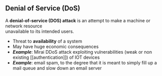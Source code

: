 ## Denial of Service (DoS)
A **denial-of-service (DOS) attack** is an attempt to make a machine or network resource   
unavailable to its intended users.   
- Threat to **availability** of a system   
- May have huge economic consequences   
- ***Example***: 
	Mirai DDoS attack exploiting vulnerabilities (weak or non existing [[authentication]]) of IOT devices   
- ***Example***: 
	email spam, to the degree that it is meant to simply fill up a mail queue and slow down an email server